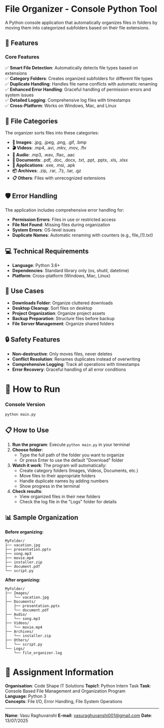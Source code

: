 
# File Organizer - Console Python Tool

A Python console application that automatically organizes files in folders by moving them into categorized subfolders based on their file extensions.

## 🚀 Features

### Core Features
✅ **Smart File Detection**: Automatically detects file types based on extensions  
✅ **Category Folders**: Creates organized subfolders for different file types  
✅ **Duplicate Handling**: Handles file name conflicts with automatic renaming  
✅ **Enhanced Error Handling**: Graceful handling of permission errors and system issues  
✅ **Detailed Logging**: Comprehensive log files with timestamps  
✅ **Cross-Platform**: Works on Windows, Mac, and Linux  

## 📁 File Categories

The organizer sorts files into these categories:

- **📸 Images**: .jpg, .jpeg, .png, .gif, .bmp
- **🎬 Videos**: .mp4, .avi, .mkv, .mov, .flv  
- **🎵 Audio**: .mp3, .wav, .flac, .aac
- **📄 Documents**: .pdf, .doc, .docx, .txt, .ppt, .pptx, .xls, .xlsx
- **💾 Applications**: .exe, .msi, .apk
- **📦 Archives**: .zip, .rar, .7z, .tar, .gz
- **📋 Others**: Files with unrecognized extensions
## 🛡️ Error Handling

The application includes comprehensive error handling for:
- **Permission Errors**: Files in use or restricted access
- **File Not Found**: Missing files during organization
- **System Errors**: OS-level issues
- **Duplicate Names**: Automatic renaming with counters (e.g., file_(1).txt)

## 💻 Technical Requirements

- **Language**: Python 3.6+
- **Dependencies**: Standard library only (os, shutil, datetime)
- **Platform**: Cross-platform (Windows, Mac, Linux)

## 🎯 Use Cases

- **Downloads Folder**: Organize cluttered downloads
- **Desktop Cleanup**: Sort files on desktop
- **Project Organization**: Organize project assets
- **Backup Preparation**: Structure files before backup
- **File Server Management**: Organize shared folders

## 🔒 Safety Features

- **Non-destructive**: Only moves files, never deletes
- **Conflict Resolution**: Renames duplicates instead of overwriting
- **Comprehensive Logging**: Track all operations with timestamps
- **Error Recovery**: Graceful handling of all error conditions



# 🔧 How to Run

### Console Version
```bash
python main.py
```

## 📋 How to Use

1. **Run the program**: Execute `python main.py` in your terminal
2. **Choose folder**: 
   - Type the full path of the folder you want to organize
   - Or press Enter to use the default "Download" folder
3. **Watch it work**: The program will automatically:
   - Create category folders (Images, Videos, Documents, etc.)
   - Move files to their appropriate folders
   - Handle duplicate names by adding numbers
   - Show progress in the terminal
4. **Check results**: 
   - View organized files in their new folders
   - Check the log file in the "Logs" folder for details

## 📊 Sample Organization

**Before organizing:**
```
MyFolder/
├── vacation.jpg
├── presentation.pptx
├── song.mp3
├── movie.mp4
├── installer.zip
├── document.pdf
└── script.py
```

**After organizing:**
```
MyFolder/
├── Images/
│   └── vacation.jpg
├── Documents/
│   ├── presentation.pptx
│   └── document.pdf
├── Audio/
│   └── song.mp3
├── Videos/
│   └── movie.mp4
├── Archives/
│   └── installer.zip
├── Others/
│   └── script.py
└── Logs/
    └── file_organizer.log
```



# 📝 Assignment Information

**Organisation**: Code Shape IT Solutions
**Topic1**: Python Intern Task
**Task**: Console Based File Management and Organization Program  
**Language**: Python 3  
**Concepts**: File I/O, Error Handling, File System Operations

---

**Name**: Vasu Raghuvanshi
**E-mail**: vasuraghuvanshi001@gmail.com
**Date**: 13/07/2025
